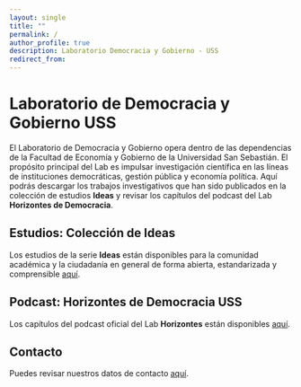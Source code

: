 ```yaml
---
layout: single
title: ""
permalink: /
author_profile: true
description: Laboratorio Democracia y Gobierno - USS
redirect_from:
---
```


# Laboratorio de Democracia y Gobierno USS

El Laboratorio de Democracia y Gobierno opera dentro de las dependencias de la Facultad de Economía y Gobierno de la Universidad San Sebastián.   El propósito principal del Lab es impulsar investigación científica en las líneas de instituciones democráticas, gestión pública y economía política.   Aquí podrás descargar los trabajos investigativos que han sido publicados en la colección de estudios **Ideas** y revisar los capítulos del podcast del Lab **Horizontes de Democracia**.



## Estudios: Colección de Ideas

Los estudios de la serie **Ideas** están disponibles para la comunidad académica y la ciudadanía en general de forma abierta, estandarizada y comprensible [aquí](https://labdemgob.github.io/ideas).


## Podcast: Horizontes de Democracia USS 

Los capítulos del podcast oficial del Lab **Horizontes** están disponibles [aquí](https://labdemgob.github.io/horizontes).


## Contacto

Puedes revisar nuestros datos de contacto [aquí](https://labdemgob.github.io/contacto).




<!-- Favicon -->

<!-- Finisce sempre così, con la morte.
Prima però c’è stata la vita,
nascosta sotto i bla, bla, bla, bla, bla.
È tutto sedimentato sotto il chiacchiericcio e il rumore:
il silenzio e il sentimento,
l’emozione e la paura,
gli sparuti incostanti sprazzi di bellezza
e poi lo squallore disgraziato e l’uomo miserabile.
Tutto sepolto nella coperta
dell’imbarazzo dello stare al mondo:
bla, bla, bla, bla.
Altrove c’è l’Altrove,
io non mi occupo dell’Altrove.
Dunque che questo romanzo abbia inizio.
In fondo è solo un trucco, si è solo un trucco. kb. -->
